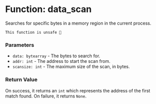 # Function: data_scan

Searches for specific bytes in a memory region in the current process.

```admonish danger title=""
This function is unsafe 🐉
```

### Parameters
- `data: bytearray` - The bytes to search for.
- `addr: int` - The address to start the scan from.
- `scansize: int` - The maximum size of the scan, in bytes.

### Return Value
On success, it returns an `int` which represents the address of the first match found. On failure, it returns `None`.
